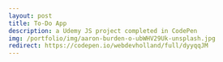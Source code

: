 ```yaml
---
layout: post
title: To-Do App
description: a Udemy JS project completed in CodePen
img: /portfolio/img/aaron-burden-o-ubWHV29Uk-unsplash.jpg
redirect: https://codepen.io/webdevholland/full/dyyqqJM
---
```

